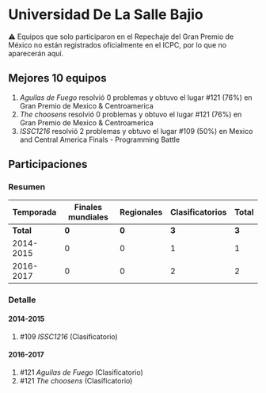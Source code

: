 # Universidad De La Salle Bajio

:warning: Equipos que solo participaron en el Repechaje del Gran Premio de México no están registrados oficialmente en el ICPC, por lo que no aparecerán aquí.

## Mejores 10 equipos

1. _Aguilas de Fuego_ resolvió 0 problemas y obtuvo el lugar #121 (76%) en Gran Premio de Mexico & Centroamerica
1. _The choosens_ resolvió 0 problemas y obtuvo el lugar #121 (76%) en Gran Premio de Mexico & Centroamerica
1. _ISSC1216_ resolvió 2 problemas y obtuvo el lugar #109 (50%) en Mexico and Central America Finals - Programming Battle

## Participaciones

### Resumen

| Temporada | Finales mundiales | Regionales | Clasificatorios | Total |
| --- | --- | --- | --- | --- |
| **Total** | **0** | **0** | **3** | **3** |
| 2014-2015 | 0 | 0 | 1 | 1 |
| 2016-2017 | 0 | 0 | 2 | 2 |

### Detalle

#### 2014-2015

1. #109 _ISSC1216_ (Clasificatorio)

#### 2016-2017

1. #121 _Aguilas de Fuego_ (Clasificatorio)
1. #121 _The choosens_ (Clasificatorio)




